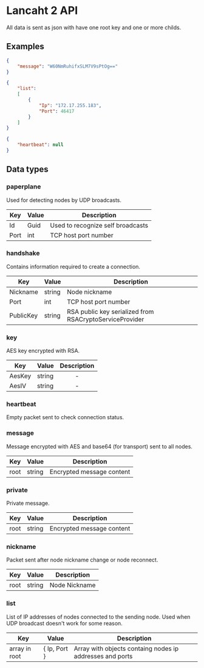# Lancaht 2 API

All data is sent as json with have one root key and one or more childs.

## Examples
```json
{
    "message": "W60NmRuhifxSLM7V9sPtOg=="
}
```

```json
{
    "list": 
    [
        {
            "Ip": "172.17.255.183",
            "Port": 46417
        }
    ]
}
```

```json
{
    "heartbeat": null
}
```

## Data types

### paperplane

Used for detecting nodes by UDP broadcasts.

| Key  | Value | Description                       | 
| ---- | ----- | --------------------------------- |
| Id   | Guid  | Used to recognize self broadcasts |
| Port | int   | TCP host port number              |

### handshake

Contains information required to create a connection.

| Key       | Value  | Description                                             | 
| --------- | ------ | ------------------------------------------------------- |
| Nickname  | string | Node nickname                                           |
| Port      | int    | TCP host port number                                    |
| PublicKey | string | RSA public key serialized from RSACryptoServiceProvider |

### key

AES key encrypted with RSA.

| Key    | Value  | Description                                             | 
| ------ | ------ | :-----------------------------------------------------: |
| AesKey | string | -                                                       |
| AesIV  | string | -                                                       |

### heartbeat

Empty packet sent to check connection status.

### message

Message encrypted with AES and base64 (for transport) sent to all nodes.

| Key  | Value  | Description                                             | 
| ---- | ------ | ------------------------------------------------------- |
| root | string | Encrypted message content                               |

### private

Private message.

| Key  | Value  | Description                                             | 
| ---- | ------ | ------------------------------------------------------- |
| root | string | Encrypted message content                               |

### nickname

Packet sent after node nickname change or node reconnect.

| Key      | Value  | Description                                             | 
| -------- | ------ | ------------------------------------------------------- |
| root     | string | Node Nickname                                           |

### list

List of IP addresses of nodes connected to the sending node. 
Used when UDP broadcast doesn't work for some reason.

| Key           | Value         | Description                                              | 
| ------------- | ------------- | -------------------------------------------------------- |
| array in root | { Ip, Port }  | Array with objects containg nodes ip addresses and ports |